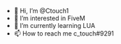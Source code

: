 - 👋 Hi, I’m @Ctouch1
- 👀 I’m interested in FiveM
- 🌱 I’m currently learning LUA
- 📫 How to reach me c_touch#9291
